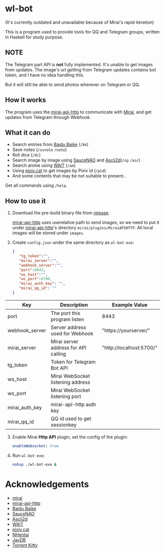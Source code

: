 # wl-bot

(It's currently outdated and unavailable because of Mirai's rapid iteration)

This is a program used to provide tools for QQ and Telegram groups, written in Haskell for study purpose.

## NOTE

The Telegram part API is **not** fully implemented. It's unable to get images from updates. The image's url getting from Telegram updates contains bot token, and I have no idea handling this.

But it will still be able to send photos wherever on Telegram or QQ.

## How it works

The program uses the [mirai-api-http](https://github.com/mamoe/mirai-api-http) to communicate with [Mirai](https://github.com/mamoe/mirai), and get updates from Telegram through _Webhook_.

## What it can do

- Search entries from [Baidu Baike](https://baike.baidu.com/) (`/bk`)
- Save notes (`/svnote` `/note`)
- Roll dice (`/dc`)
- Search image by image using [SauceNAO](https://saucenao.com/) and [Ascii2d](https://ascii2d.net/)(`/sp` `/asc`)
- Search anime using [WAIT](https://trace.moe/) (`/am`)
- Using [pixiv.cat](https://pixiv.cat/) to get images by Pixiv id (`/pid`)
- And some contents that may be not suitable to present..

Get all commands using `/help`.


## How to use it

1. Download the pre-build binary file from [release](https://github.com/Nutr1t07/wl-bot/releases/).

   [mirai-api-http](https://github.com/mamoe/mirai-api-http) uses userelative path to send images, so we need to put it under [mirai-api-http](https://github.com/mamoe/mirai-api-http)'s directory `mirai/plugins/MiraiAPIHTTP`. All local images will be stored under `images`.

2. Create `config.json` under the same directory as `wl-bot-exe`:

   ```json
   {
      "tg_token":"",
      "mirai_server":"",
      "webhook_server":"",
      "port":8443,
      "ws_host":"",
      "ws_port":6700,
      "mirai_auth_key": "",
      "mirai_qq_id": ""
   }
   ```

| Key                 | Description                          | Example Value            |
|---------------------|--------------------------------------|--------------------------|
| port                | The port this program listen         | 8443                     |
| webhook\_server     | Server address used for Webhook      | "https://yourserver/"    |
| mirai\_server       | Mirai server address for API calling | "http://localhost:5700/" |
| tg\_token           | Token for Telegram Bot API           |                          |
| ws\_host            | Mirai WebSocket listening address    |                          |
| ws\_port            | Mirai WebSocket listening port       |                          |
| mirai\_auth\_key    | mirai-api-http auth key              |                          |
| mirai\_qq\_id       | QQ id used to get sessionkey         |                          |


3. Enable Mirai **Http API** plugin, set the config of the plugin:

   ```yaml
   enableWebsocket: true
   ```

4. Run `wl-bot-exe`:

   ```bash
   nohup ./wl-bot-exe &
   ```

# Acknowledgements

- [mirai](https://github.com/mamoe/mirai)
- [mirai-api-http](https://github.com/mamoe/mirai-api-http)
- [Baidu Baike](https://baike.baidu.com/)
- [SauceNAO](https://saucenao.com/)
- [Ascii2d](https://ascii2d.net/)
- [WAIT](https://trace.moe/)
- [pixiv.cat](https://pixiv.cat/)
- [NHentai](https://nhentai.net/)
- [JavDB](https://javdb.com/)
- [Torrent Kitty](https://www.torrentkitty.tv/)
